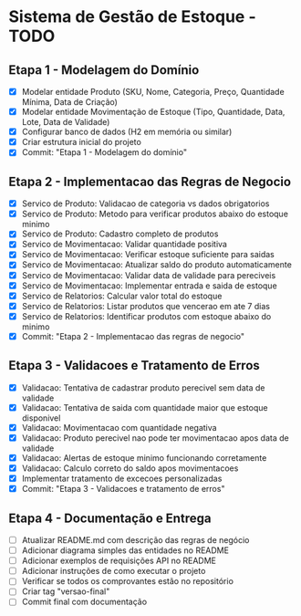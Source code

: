 # Sistema de Gestão de Estoque - TODO

## Etapa 1 - Modelagem do Domínio
- [x] Modelar entidade Produto (SKU, Nome, Categoria, Preço, Quantidade Mínima, Data de Criação)
- [x] Modelar entidade Movimentação de Estoque (Tipo, Quantidade, Data, Lote, Data de Validade)
- [x] Configurar banco de dados (H2 em memória ou similar)
- [x] Criar estrutura inicial do projeto
- [x] Commit: "Etapa 1 - Modelagem do domínio"

## Etapa 2 - Implementacao das Regras de Negocio
- [x] Servico de Produto: Validacao de categoria vs dados obrigatorios
- [x] Servico de Produto: Metodo para verificar produtos abaixo do estoque minimo
- [x] Servico de Produto: Cadastro completo de produtos
- [x] Servico de Movimentacao: Validar quantidade positiva
- [x] Servico de Movimentacao: Verificar estoque suficiente para saidas
- [x] Servico de Movimentacao: Atualizar saldo do produto automaticamente
- [x] Servico de Movimentacao: Validar data de validade para pereciveis
- [x] Servico de Movimentacao: Implementar entrada e saida de estoque
- [x] Servico de Relatorios: Calcular valor total do estoque
- [x] Servico de Relatorios: Listar produtos que vencerao em ate 7 dias
- [x] Servico de Relatorios: Identificar produtos com estoque abaixo do minimo
- [x] Commit: "Etapa 2 - Implementacao das regras de negocio"

## Etapa 3 - Validacoes e Tratamento de Erros
- [x] Validacao: Tentativa de cadastrar produto perecivel sem data de validade
- [x] Validacao: Tentativa de saida com quantidade maior que estoque disponivel
- [x] Validacao: Movimentacao com quantidade negativa
- [x] Validacao: Produto perecivel nao pode ter movimentacao apos data de validade
- [x] Validacao: Alertas de estoque minimo funcionando corretamente
- [x] Validacao: Calculo correto do saldo apos movimentacoes
- [x] Implementar tratamento de excecoes personalizadas
- [x] Commit: "Etapa 3 - Validacoes e tratamento de erros"

## Etapa 4 - Documentação e Entrega
- [ ] Atualizar README.md com descrição das regras de negócio
- [ ] Adicionar diagrama simples das entidades no README
- [ ] Adicionar exemplos de requisições API no README
- [ ] Adicionar instruções de como executar o projeto
- [ ] Verificar se todos os comprovantes estão no repositório
- [ ] Criar tag "versao-final"
- [ ] Commit final com documentação
